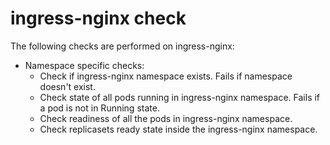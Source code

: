 # ingress-nginx check

The following checks are performed on ingress-nginx:

- Namespace specific checks:
    - Check if ingress-nginx namespace exists. Fails if namespace doesn't exist.
    - Check state of all pods running in ingress-nginx namespace. Fails if a pod is not in Running state.
    - Check readiness of all the pods in ingress-nginx namespace.
    - Check replicasets ready state inside the ingress-nginx namespace.